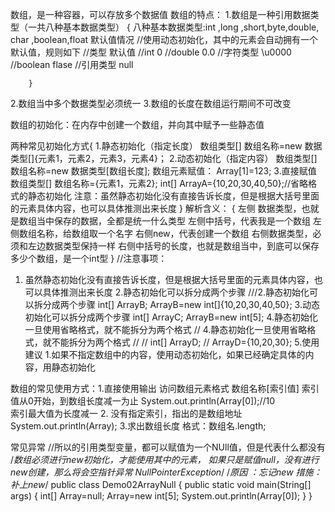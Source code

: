 数组，是一种容器，可以存放多个数据值
数组的特点：
1.数组是一种引用数据类型（一共八种基本数据类型）
        {
            八种基本数据类型:int ,long ,short,byte,double,
                            char ,boolean,float
        默认值情况
        //使用动态初始化，其中的元素会自动拥有一个默认值，规则如下
            //类型        默认值
            //int             0
            //double         0.0
            //字符类型       \u0000
            //boolean       flase
            //引用类型        null

        }
2.数组当中多个数据类型必须统一
3.数组的长度在数组运行期间不可改变

数组的初始化：在内存中创建一个数组，并向其中赋予一些静态值

两种常见初始化方式{
    1.静态初始化（指定长度）  数组类型[] 数组名称=new 数据类型[]{元素1，元素2，元素3，元素4}；
    2.动态初始化（指定内容）  数组类型[] 数组名称=new 数据类型[数组长度];
    数组元素赋值： Array[1]=123;
    3.直接赋值 数组类型[] 数组名称={元素1，元素2}; 
            int[] ArrayA={10,20,30,40,50};//省略格式的静态初始化
注意：虽然静态初始化没有直接告诉长度，但是根据大括号里面的元素具体内容，也可以具体推测出来长度
 }
解析含义：
{
        左侧 数据类型，也就是数组当中保存的数据，全都是统一什么类型
        左侧中括号，代表我是一个数组
        左侧数组名称，给数组取一个名字
        右侧new，代表创建一个数组
        右侧数据类型，必须和左边数据类型保持一样
        右侧中括号的长度，也就是数组当中，到底可以保存多少个数组，是一个int型
}
//注意事项：
1. 虽然静态初始化没有直接告诉长度，但是根据大括号里面的元素具体内容，也可以具体推测出来长度
2.静态初始化可以拆分成两个步骤
  ///2.静态初始化可以拆分成两个步骤
        int[] ArrayB;
        ArrayB=new int[]{10,20,30,40,50};
3.动态初始化可以拆分成两个步骤
        int[] ArrayC;
        ArrayB=new int[5];
4.静态初始化一旦使用省略格式，就不能拆分为两个格式
//        4.静态初始化一旦使用省略格式，就不能拆分为两个格式
//
//        int[] ArrayD;
//        ArrayD={10,20,30};
5.使用建议
1.如果不指定数组中的内容，使用动态初始化，如果已经确定具体的内容，用静态初始化





      






数组的常见使用方式：1.直接使用输出
  访问数组元素格式
                数组名称[索引值]
        索引值从0开始，到数组长度减一为止
        System.out.println(Array[0]);//10      
         索引最大值为长度减一
         2. 没有指定索引，指出的是数组地址
         System.out.println(Array);
         3.求出数组长度
         格式：数组名.length;


常见异常
//所以的引用类型变量，都可以赋值为一个NUll值，但是代表什么都没有
/*数组必须进行new初始化，才能使用其中的元素，
        如果只是赋值null，没有进行new创建，那么将会空指针异常
        NullPointerException*/
/*原因 ：忘记new
措施：补上new*/
public class Demo02ArrayNull {
    public static void main(String[] args) {
        int[] Array=null;
        Array=new int[5];
        System.out.println(Array[0]);
    }
}

